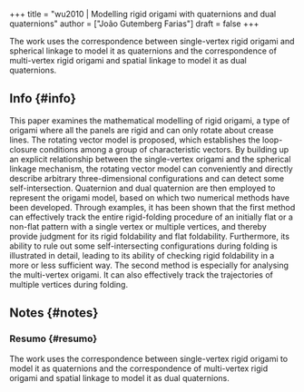 +++
title = "wu2010 | Modelling rigid origami with quaternions and dual quaternions"
author = ["João Gutemberg Farias"]
draft = false
+++

The work uses the correspondence between single-vertex rigid origami and spherical linkage to model it as quaternions and the correspondence of multi-vertex rigid origami and spatial linkage to model it as dual quaternions.


## Info {#info}

This paper examines the mathematical modelling of rigid origami, a type of origami where all the panels are rigid and can only rotate about crease lines. The rotating vector model is proposed, which establishes the loop-closure conditions among a group of characteristic vectors. By building up an explicit relationship between the single-vertex origami and the spherical linkage mechanism, the rotating vector model can conveniently and directly describe arbitrary three-dimensional configurations and can detect some self-intersection. Quaternion and dual quaternion are then employed to represent the origami model, based on which two numerical methods have been developed. Through examples, it has been shown that the first method can effectively track the entire rigid-folding procedure of an initially flat or a non-flat pattern with a single vertex or multiple vertices, and thereby provide judgment for its rigid foldability and flat foldability. Furthermore, its ability to rule out some self-intersecting configurations during folding is illustrated in detail, leading to its ability of checking rigid foldability in a more or less sufficient way. The second method is especially for analysing the multi-vertex origami. It can also effectively track the trajectories of multiple vertices during folding.


## Notes {#notes}


### Resumo {#resumo}

The work uses the correspondence between single-vertex rigid origami to model it as quaternions and the correspondence of multi-vertex rigid origami and spatial linkage to model it as dual quaternions.
